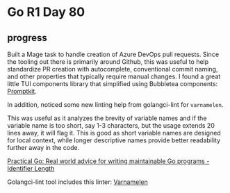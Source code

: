 # Go R1 Day 80


## progress

Built a Mage task to handle creation of Azure DevOps pull requests.
Since the tooling out there is primarily around Github, this was useful to help standardize PR creation with autocomplete, conventional commit naming, and other properties that typically require manual changes.
I found a great little TUI components library that simplified using Bubbletea components: [Promptkit](https://github.com/erikgeiser/promptkit).

In addition, noticed some new linting help from golangci-lint for `varnamelen`.

This was useful as it analyzes the brevity of variable names and if the variable name is too short, say 1-3 characters, but the usage extends 20 lines away, it will flag it.
This is good as short variable names are designed for local context, while longer descriptive names provide better readability further away in the code.

[Practical Go: Real world advice for writing maintainable Go programs - Identifier Length](https://dave.cheney.net/practical-go/presentations/qcon-china.html#_identifier_length)

Golangci-lint tool includes this linter: [Varnamelen](https://github.com/blizzy78/varnamelen)

